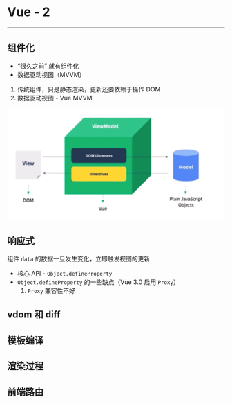 # Vue - 2

------

## 组件化

+ “很久之前” 就有组件化
+ 数据驱动视图（MVVM）

1. 传统组件，只是静态渲染，更新还要依赖于操作 DOM
2. 数据驱动视图 - Vue MVVM

![image-20211216142145160](Vue2.assets/image-20211216142145160.png)

## 响应式

组件 `data` 的数据一旦发生变化，立即触发视图的更新

+ 核心 API - `Object.defineProperty`
+ `Object.defineProperty` 的一些缺点（Vue 3.0 启用 `Proxy`）
  1. `Proxy` 兼容性不好

## vdom 和 diff

## 模板编译

## 渲染过程

## 前端路由

